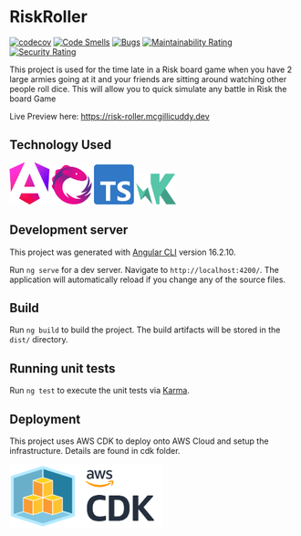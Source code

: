 # RiskRoller

[![codecov](https://codecov.io/gh/kevinmcgillicuddy/risk-roller/graph/badge.svg?token=5978VA5LCY)](https://codecov.io/gh/kevinmcgillicuddy/risk-roller)
[![Code Smells](https://sonarcloud.io/api/project_badges/measure?project=kevinmcgillicuddy_risk-roller&metric=code_smells)](https://sonarcloud.io/summary/new_code?id=kevinmcgillicuddy_risk-roller)
[![Bugs](https://sonarcloud.io/api/project_badges/measure?project=kevinmcgillicuddy_risk-roller&metric=bugs)](https://sonarcloud.io/summary/new_code?id=kevinmcgillicuddy_risk-roller)
[![Maintainability Rating](https://sonarcloud.io/api/project_badges/measure?project=kevinmcgillicuddy_risk-roller&metric=sqale_rating)](https://sonarcloud.io/summary/new_code?id=kevinmcgillicuddy_risk-roller)
[![Security Rating](https://sonarcloud.io/api/project_badges/measure?project=kevinmcgillicuddy_risk-roller&metric=security_rating)](https://sonarcloud.io/summary/new_code?id=kevinmcgillicuddy_risk-roller)

This project is used for the time late in a Risk board game when you have 2 large armies going at it and your friends are sitting around watching other people roll dice. This will allow you to quick simulate any battle in Risk the board Game

Live Preview here:
https://risk-roller.mcgillicuddy.dev

## Technology Used

[<img src="./tech_used/angular-icon.svg" width="70" />](./tech_used/angular-icon.svg)
[<img src="./tech_used/reactivex.svg" width="70" />](./tech_used/reactivex.svg)
[<img src="./tech_used/typescript-icon.svg" width="70" />](./tech_used/typescript-icon.svg)
[<img src="./tech_used/karma.svg" width="70" />](./tech_used/karma.svg)

## Development server

This project was generated with [Angular CLI](https://github.com/angular/angular-cli) version 16.2.10.

Run `ng serve` for a dev server. Navigate to `http://localhost:4200/`. The application will automatically reload if you change any of the source files.

## Build

Run `ng build` to build the project. The build artifacts will be stored in the `dist/` directory.

## Running unit tests

Run `ng test` to execute the unit tests via [Karma](https://karma-runner.github.io).

## Deployment

This project uses AWS CDK to deploy onto AWS Cloud and setup the infrastructure. Details are found in cdk folder.

[<img src="./tech_used/cdk-logo.png" width="270" />](./cdk-logo.png)
